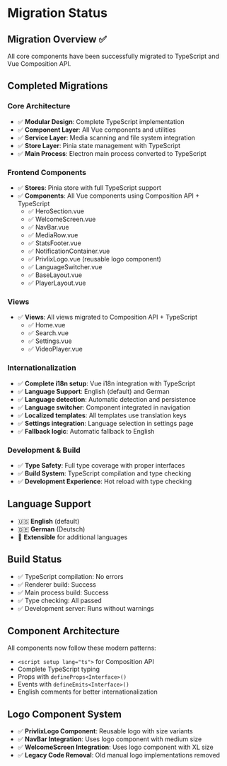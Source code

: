 # Migration Status

## Migration Overview ✅

All core components have been successfully migrated to TypeScript and Vue Composition API.

## Completed Migrations

### Core Architecture

- ✅ **Modular Design**: Complete TypeScript implementation
- ✅ **Component Layer**: All Vue components and utilities
- ✅ **Service Layer**: Media scanning and file system integration
- ✅ **Store Layer**: Pinia state management with TypeScript
- ✅ **Main Process**: Electron main process converted to TypeScript

### Frontend Components

- ✅ **Stores**: Pinia store with full TypeScript support
- ✅ **Components**: All Vue components using Composition API + TypeScript
  - ✅ HeroSection.vue
  - ✅ WelcomeScreen.vue
  - ✅ NavBar.vue
  - ✅ MediaRow.vue
  - ✅ StatsFooter.vue
  - ✅ NotificationContainer.vue
  - ✅ PrivlixLogo.vue (reusable logo component)
  - ✅ LanguageSwitcher.vue
  - ✅ BaseLayout.vue
  - ✅ PlayerLayout.vue

### Views

- ✅ **Views**: All views migrated to Composition API + TypeScript
  - ✅ Home.vue
  - ✅ Search.vue
  - ✅ Settings.vue
  - ✅ VideoPlayer.vue

### Internationalization

- ✅ **Complete i18n setup**: Vue i18n integration with TypeScript
- ✅ **Language Support**: English (default) and German
- ✅ **Language detection**: Automatic detection and persistence
- ✅ **Language switcher**: Component integrated in navigation
- ✅ **Localized templates**: All templates use translation keys
- ✅ **Settings integration**: Language selection in settings page
- ✅ **Fallback logic**: Automatic fallback to English

### Development & Build

- ✅ **Type Safety**: Full type coverage with proper interfaces
- ✅ **Build System**: TypeScript compilation and type checking
- ✅ **Development Experience**: Hot reload with type checking

## Language Support

- 🇺🇸 **English** (default)
- 🇩🇪 **German** (Deutsch)
- 🔧 **Extensible** for additional languages

## Build Status

- ✅ TypeScript compilation: No errors
- ✅ Renderer build: Success
- ✅ Main process build: Success
- ✅ Type checking: All passed
- ✅ Development server: Runs without warnings

## Component Architecture

All components now follow these modern patterns:

- `<script setup lang="ts">` for Composition API
- Complete TypeScript typing
- Props with `defineProps<Interface>()`
- Events with `defineEmits<Interface>()`
- English comments for better internationalization

## Logo Component System

- ✅ **PrivlixLogo Component**: Reusable logo with size variants
- ✅ **NavBar Integration**: Uses logo component with medium size
- ✅ **WelcomeScreen Integration**: Uses logo component with XL size
- ✅ **Legacy Code Removal**: Old manual logo implementations removed
